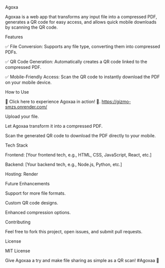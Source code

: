 Agoxa

Agoxaa is a web app that transforms any input file into a compressed PDF, generates a QR code for easy access, and allows quick mobile downloads by scanning the QR code.

Features

✅ File Conversion: Supports any file type, converting them into compressed PDFs.

✅ QR Code Generation: Automatically creates a QR code linked to the compressed PDF.

✅ Mobile-Friendly Access: Scan the QR code to instantly download the PDF on your mobile device.

How to Use

🚀 Click here to experience Agoxaa in action! 🌟.
https://gizmo-smzs.onrender.com/

Upload your file.

Let Agoxaa transform it into a compressed PDF.

Scan the generated QR code to download the PDF directly to your mobile.

Tech Stack

Frontend: [Your frontend tech, e.g., HTML, CSS, JavaScript, React, etc.]

Backend: [Your backend tech, e.g., Node.js, Python, etc.]

Hosting: Render

Future Enhancements

Support for more file formats.

Custom QR code designs.

Enhanced compression options.

Contributing

Feel free to fork this project, open issues, and submit pull requests.

License

MIT License

Give Agoxaa a try and make file sharing as simple as a QR scan! #Agoxaa 🔮

